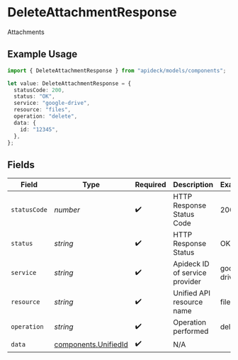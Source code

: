 # DeleteAttachmentResponse

Attachments

## Example Usage

```typescript
import { DeleteAttachmentResponse } from "apideck/models/components";

let value: DeleteAttachmentResponse = {
  statusCode: 200,
  status: "OK",
  service: "google-drive",
  resource: "files",
  operation: "delete",
  data: {
    id: "12345",
  },
};
```

## Fields

| Field                                                        | Type                                                         | Required                                                     | Description                                                  | Example                                                      |
| ------------------------------------------------------------ | ------------------------------------------------------------ | ------------------------------------------------------------ | ------------------------------------------------------------ | ------------------------------------------------------------ |
| `statusCode`                                                 | *number*                                                     | :heavy_check_mark:                                           | HTTP Response Status Code                                    | 200                                                          |
| `status`                                                     | *string*                                                     | :heavy_check_mark:                                           | HTTP Response Status                                         | OK                                                           |
| `service`                                                    | *string*                                                     | :heavy_check_mark:                                           | Apideck ID of service provider                               | google-drive                                                 |
| `resource`                                                   | *string*                                                     | :heavy_check_mark:                                           | Unified API resource name                                    | files                                                        |
| `operation`                                                  | *string*                                                     | :heavy_check_mark:                                           | Operation performed                                          | delete                                                       |
| `data`                                                       | [components.UnifiedId](../../models/components/unifiedid.md) | :heavy_check_mark:                                           | N/A                                                          |                                                              |